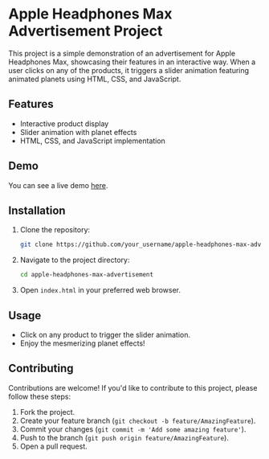 # Apple Headphones Max Advertisement Project

This project is a simple demonstration of an advertisement for Apple Headphones Max, showcasing their features in an interactive way. When a user clicks on any of the products, it triggers a slider animation featuring animated planets using HTML, CSS, and JavaScript.

## Features

- Interactive product display
- Slider animation with planet effects
- HTML, CSS, and JavaScript implementation

## Demo

You can see a live demo [here](link_to_demo).

## Installation

1. Clone the repository:
    ```bash
    git clone https://github.com/your_username/apple-headphones-max-advertisement.git
    ```
2. Navigate to the project directory:
    ```bash
    cd apple-headphones-max-advertisement
    ```
3. Open `index.html` in your preferred web browser.

## Usage

- Click on any product to trigger the slider animation.
- Enjoy the mesmerizing planet effects!

## Contributing

Contributions are welcome! If you'd like to contribute to this project, please follow these steps:

1. Fork the project.
2. Create your feature branch (`git checkout -b feature/AmazingFeature`).
3. Commit your changes (`git commit -m 'Add some amazing feature'`).
4. Push to the branch (`git push origin feature/AmazingFeature`).
5. Open a pull request.
